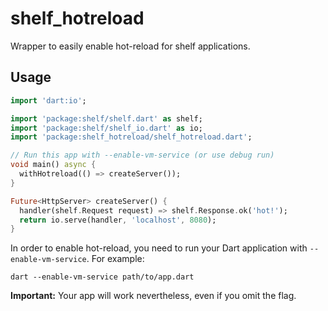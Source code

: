 <!-- This file uses generated code. Visit https://pub.dev/packages/readme_helper for usage information. -->
# shelf_hotreload

Wrapper to easily enable hot-reload for shelf applications. 

## Usage

<!-- #code doc_files/example.dart -->
```dart
import 'dart:io';

import 'package:shelf/shelf.dart' as shelf;
import 'package:shelf/shelf_io.dart' as io;
import 'package:shelf_hotreload/shelf_hotreload.dart';

// Run this app with --enable-vm-service (or use debug run)
void main() async {
  withHotreload(() => createServer());
}

Future<HttpServer> createServer() {
  handler(shelf.Request request) => shelf.Response.ok('hot!');
  return io.serve(handler, 'localhost', 8080);
}
```
<!-- // end of #code -->


In order to enable hot-reload, you need to run your Dart application with `--enable-vm-service`. For example:
```
dart --enable-vm-service path/to/app.dart
```

**Important:** Your app will work nevertheless, even if you omit the flag.
